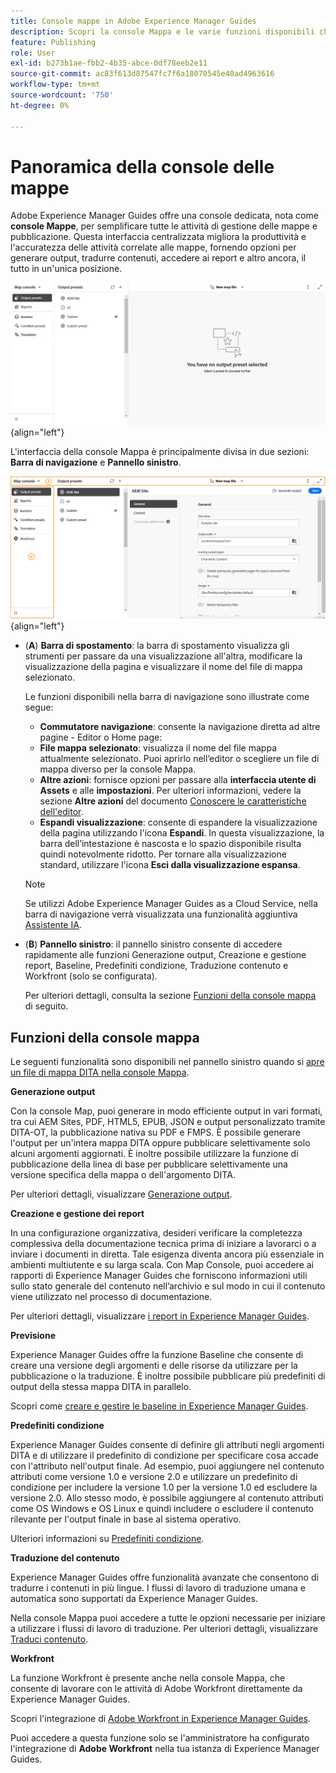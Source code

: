 ```yaml
---
title: Console mappe in Adobe Experience Manager Guides
description: Scopri la console Mappa e le varie funzioni disponibili che consentono di pubblicare e gestire le mappe in Adobe Experience Manager Guides.
feature: Publishing
role: User
exl-id: b273b1ae-fbb2-4b35-abce-0df78eeb2e11
source-git-commit: ac83f613d87547fc7f6a18070545e40ad4963616
workflow-type: tm+mt
source-wordcount: '750'
ht-degree: 0%

---
```


# Panoramica della console delle mappe

Adobe Experience Manager Guides offre una console dedicata, nota come **console Mappe**, per semplificare tutte le attività di gestione delle mappe e pubblicazione. Questa interfaccia centralizzata migliora la produttività e l&#39;accuratezza delle attività correlate alle mappe, fornendo opzioni per generare output, tradurre contenuti, accedere ai report e altro ancora, il tutto in un&#39;unica posizione.

![scheda opzioni proprietà file](./images/map-console-screen.png){align="left"}

L&#39;interfaccia della console Mappa è principalmente divisa in due sezioni: **Barra di navigazione** e **Pannello sinistro**.

![Nuovo](images/map-console-sections.png){align="left"}

- (**A**) **Barra di spostamento**: la barra di spostamento visualizza gli strumenti per passare da una visualizzazione all&#39;altra, modificare la visualizzazione della pagina e visualizzare il nome del file di mappa selezionato.

  Le funzioni disponibili nella barra di navigazione sono illustrate come segue:

   - **Commutatore navigazione**: consente la navigazione diretta ad altre pagine - Editor o Home page:
   - **File mappa selezionato**: visualizza il nome del file mappa attualmente selezionato. Puoi aprirlo nell’editor o scegliere un file di mappa diverso per la console Mappa.
   - **Altre azioni**: fornisce opzioni per passare alla **interfaccia utente di Assets** e alle **impostazioni**. Per ulteriori informazioni, vedere la sezione **Altre azioni** del documento [Conoscere le caratteristiche dell&#39;editor](./web-editor-features.md#tab-bar).
   - **Espandi visualizzazione**: consente di espandere la visualizzazione della pagina utilizzando l&#39;icona **Espandi**. In questa visualizzazione, la barra dell’intestazione è nascosta e lo spazio disponibile risulta quindi notevolmente ridotto. Per tornare alla visualizzazione standard, utilizzare l&#39;icona **Esci dalla visualizzazione espansa**.

  >[!NOTE]
  >
  > Se utilizzi Adobe Experience Manager Guides as a Cloud Service, nella barra di navigazione verrà visualizzata una funzionalità aggiuntiva [Assistente IA](./ai-assistant.md).

- (**B**) **Pannello sinistro**: il pannello sinistro consente di accedere rapidamente alle funzioni Generazione output, Creazione e gestione report, Baseline, Predefiniti condizione, Traduzione contenuto e Workfront (solo se configurata).

  Per ulteriori dettagli, consulta la sezione [Funzioni della console mappa](#map-console-features) di seguito.

## Funzioni della console mappa

Le seguenti funzionalità sono disponibili nel pannello sinistro quando si [apre un file di mappa DITA nella console Mappa](./open-files-map-console.md).

**Generazione output**

Con la console Map, puoi generare in modo efficiente output in vari formati, tra cui AEM Sites, PDF, HTML5, EPUB, JSON e output personalizzato tramite DITA-OT, la pubblicazione nativa su PDF e FMPS. È possibile generare l&#39;output per un&#39;intera mappa DITA oppure pubblicare selettivamente solo alcuni argomenti aggiornati. È inoltre possibile utilizzare la funzione di pubblicazione della linea di base per pubblicare selettivamente una versione specifica della mappa o dell&#39;argomento DITA.

Per ulteriori dettagli, visualizzare [Generazione output](./generate-output.md).

**Creazione e gestione dei report**

In una configurazione organizzativa, desideri verificare la completezza complessiva della documentazione tecnica prima di iniziare a lavorarci o a inviare i documenti in diretta. Tale esigenza diventa ancora più essenziale in ambienti multiutente e su larga scala. Con Map Console, puoi accedere ai rapporti di Experience Manager Guides che forniscono informazioni utili sullo stato generale del contenuto nell’archivio e sul modo in cui il contenuto viene utilizzato nel processo di documentazione.

Per ulteriori dettagli, visualizzare [i report in Experience Manager Guides](./reports-intro.md).

**Previsione**

Experience Manager Guides offre la funzione Baseline che consente di creare una versione degli argomenti e delle risorse da utilizzare per la pubblicazione o la traduzione. È inoltre possibile pubblicare più predefiniti di output della stessa mappa DITA in parallelo.

Scopri come [creare e gestire le baseline in Experience Manager Guides](./web-editor-baseline.md).

**Predefiniti condizione**

Experience Manager Guides consente di definire gli attributi negli argomenti DITA e di utilizzare il predefinito di condizione per specificare cosa accade con l&#39;attributo nell&#39;output finale. Ad esempio, puoi aggiungere nel contenuto attributi come versione 1.0 e versione 2.0 e utilizzare un predefinito di condizione per includere la versione 1.0 per la versione 1.0 ed escludere la versione 2.0. Allo stesso modo, è possibile aggiungere al contenuto attributi come OS Windows e OS Linux e quindi includere o escludere il contenuto rilevante per l&#39;output finale in base al sistema operativo.

Ulteriori informazioni su [Predefiniti condizione](./generate-output-use-condition-presets.md).

**Traduzione del contenuto**

Experience Manager Guides offre funzionalità avanzate che consentono di tradurre i contenuti in più lingue. I flussi di lavoro di traduzione umana e automatica sono supportati da Experience Manager Guides.

Nella console Mappa puoi accedere a tutte le opzioni necessarie per iniziare a utilizzare i flussi di lavoro di traduzione. Per ulteriori dettagli, visualizzare [Traduci contenuto](./translation.md).


**Workfront**

La funzione Workfront è presente anche nella console Mappa, che consente di lavorare con le attività di Adobe Workfront direttamente da Experience Manager Guides.

Scopri l&#39;integrazione di [Adobe Workfront in Experience Manager Guides](./workfront-integration.md).

Puoi accedere a questa funzione solo se l&#39;amministratore ha configurato l&#39;integrazione di **Adobe Workfront** nella tua istanza di Experience Manager Guides.

